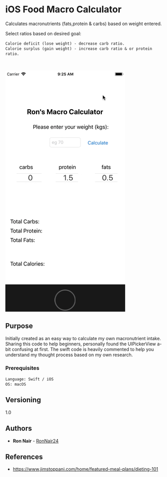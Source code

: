 # iOS Food Macro Calculator

Calculates macronutrients (fats,protein & carbs) based on weight entered.

Select ratios based on desired goal:

```
Calorie deficit (lose weight) - decrease carb ratio.
Calorie surplus (gain weight) - increase carb ratio & or protein ratio.
  
  
```  
![example gif](img/Macro-iOS.gif)

## Purpose

Initially created as an easy way to calculate my own macronutrient intake.
Sharing this code to help beginners, personally found the UIPickerView a-bit
confusing at first. The swift code is heavily commented to help you understand
my thought process based on my own research.


### Prerequisites


```
Language: Swift / iOS
OS: macOS

```

## Versioning

1.0

## Authors

* **Ron Nair** - [RonNair24](https://github.com/RonNair24)

## References

* https://www.jimstoppani.com/home/featured-meal-plans/dieting-101

